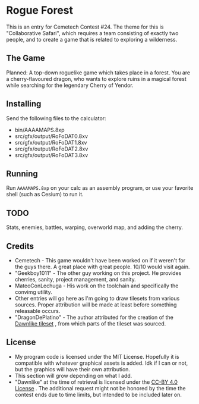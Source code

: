 Rogue Forest
============

This is an entry for Cemetech Contest #24. The theme for this is
"Collaborative Safari", which requires a team consisting of exactly
two people, and to create a game that is related to exploring a wilderness.

The Game
--------
Planned: A top-down roguelike game which takes place in a forest. You are a
cherry-flavoured dragon, who wants to explore ruins in a magical forest while
searching for the legendary Cherry of Yendor.

Installing
----------
Send the following files to the calculator:
* bin/AAAAMAPS.8xp
* src/gfx/output/RoFoDAT0.8xv
* src/gfx/output/RoFoDAT1.8xv
* src/gfx/output/RoFoDAT2.8xv
* src/gfx/output/RoFoDAT3.8xv

Running
-------
Run `AAAAMAPS.8xp` on your calc as an assembly program, or use your favorite
shell (such as Cesium) to run it.

TODO
----
Stats, enemies, battles, warping, overworld map, and adding the cherry.


Credits
-------
* Cemetech - This game wouldn't have been worked on if it weren't for the guys there.
  A great place with great people. 10/10 would visit again.
* "Geekboy1011" - The other guy working on this project. He provides cherries, sanity,
  project management, and sanity.
* MateoConLechuga - His work on the toolchain and specifically the convimg utility.
* Other entries will go here as I'm going to draw tilesets from various sources.
  Proper attribution will be made at least before something releasable occurs.
* "DragonDePlatino" - The author attributed for the creation of the
  [Dawnlike tileset](https://opengameart.org/content/dawnlike-16x16-universal-rogue-like-tileset-v181) ,
  from which parts of the tileset was sourced.
  
License
-------
* My program code is licensed under the MIT License. Hopefully it is compatible
  with whatever graphical assets is added. Idk if I can or not, but the graphics
  will have their own attribution.
* This section will grow depending on what I add.
* "Dawnlike" at the time of retrieval is licensed under the
  [CC-BY 4.0 License](https://creativecommons.org/licenses/by/4.0/) .
  The additional request might not be honored by the time the contest ends due to
  time limits, but intended to be included later on.




